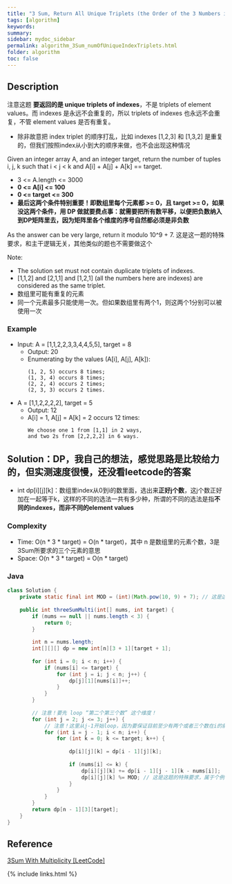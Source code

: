 ```yaml
---
title: "3 Sum, Return All Unique Triplets (the Order of the 3 Numbers in a Triplet Doesn't Matter)"
tags: [algorithm]
keywords:
summary:
sidebar: mydoc_sidebar
permalink: algorithm_3Sum_numOfUniqueIndexTriplets.html                               
folder: algorithm
toc: false
---
```


## Description
注意这题 **要返回的是 unique triplets of indexes**，不是 triplets of element values。而 indexes 是永远不会重复的，所以 triplets of indexes 也永远不会重复，不管 element values 是否有重复。
* 除非故意把 index triplet 的顺序打乱，比如 indexes [1,2,3] 和 [1,3,2] 是重复的，但我们按照index从小到大的顺序来做，也不会出现这种情况

Given an integer array A, and an integer target, return the number of tuples i, j, k  such that i < j < k and A[i] + A[j] + A[k] == target.
* 3 <= A.length <= 3000
* **0 <= A[i] <= 100**
* **0 <= target <= 300**
* **最后这两个条件特别重要！即数组里每个元素都 >= 0，且 target >= 0，如果没这两个条件，用 DP 做就要费点事：就需要把所有数平移，以便把负数纳入到DP矩阵里去，因为矩阵里各个维度的序号自然都必须是非负数**

As the answer can be very large, return it modulo 10^9 + 7. 这是这一题的特殊要求，和主干逻辑无关，其他类似的题也不需要做这个

Note:
* The solution set must not contain duplicate triplets of indexes.
* [1,1,2] and [2,1,1] and [1,2,1] (all the numbers here are indexes) are considered as the same triplet.
* 数组里可能有重复的元素
* 同一个元素最多只能使用一次。但如果数组里有两个1，则这两个1分别可以被使用一次

### Example
* Input: A = [1,1,2,2,3,3,4,4,5,5], target = 8
  * Output: 20
  * Enumerating by the values (A[i], A[j], A[k]):
    ```
    (1, 2, 5) occurs 8 times;
    (1, 3, 4) occurs 8 times;
    (2, 2, 4) occurs 2 times;
    (2, 3, 3) occurs 2 times.
    ```
* A = [1,1,2,2,2,2], target = 5
  * Output: 12
  * A[i] = 1, A[j] = A[k] = 2 occurs 12 times:
    ```
    We choose one 1 from [1,1] in 2 ways,
    and two 2s from [2,2,2,2] in 6 ways.
    ```

## Solution：DP，我自己的想法，感觉思路是比较给力的，但实测速度很慢，还没看leetcode的答案
* int dp[i][j][k]：数组里index从0到i的数里面，选出来**正好j个数**，这j个数正好加在一起等于k，这样的不同的选法一共有多少种，所谓的不同的选法是指**不同的indexes，而非不同的element values**

### Complexity
* Time: O(n * 3 * target) = O(n * target)，其中 n 是数组里的元素个数，3是3Sum所要求的三个元素的意思
* Space: O(n * 3 * target) = O(n * target)

### Java
```java
class Solution {
    private static final int MOD = (int)(Math.pow(10, 9) + 7); // 这是这题的特殊要求，属于个例
     
    public int threeSumMulti(int[] nums, int target) {
        if (nums == null || nums.length < 3) {
            return 0;
        }
        
        int n = nums.length;
        int[][][] dp = new int[n][3 + 1][target + 1];
        
        for (int i = 0; i < n; i++) {
            if (nums[i] <= target) {
                for (int j = i; j < n; j++) {
                    dp[j][1][nums[i]]++;
                }
            }
        }
        
        // 注意！要先 loop “第二个第三个数” 这个维度！
        for (int j = 2; j <= 3; j++) { 
            // 注意！这里从j-1开始loop，因为要保证目前至少有两个或者三个数在i的前面(含i在内)！
            for (int i = j - 1; i < n; i++) { 
                for (int k = 0; k <= target; k++) {
                    
                    dp[i][j][k] = dp[i - 1][j][k];
                    
                    if (nums[i] <= k) {
                        dp[i][j][k] += dp[i - 1][j - 1][k - nums[i]];
                        dp[i][j][k] %= MOD; // 这是这题的特殊要求，属于个例
                    }
                }
            }
        }
        return dp[n - 1][3][target];
    }
}
```

## Reference
[3Sum With Multiplicity [LeetCode]](https://leetcode.com/problems/3sum-with-multiplicity/description/)

{% include links.html %}
